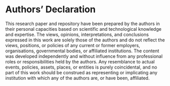 # Authors’ Declaration

This research paper and repository have been prepared by the authors in their personal capacities based on scientific and technological knowledge and expertise. The views, opinions, interpretations, and conclusions expressed in this work are solely those of the authors and do not reflect the views, positions, or policies of any current or former employers, organisations, governmental bodies, or affiliated institutions. The content was developed independently and without influence from any professional roles or responsibilities held by the authors. Any resemblance to actual events, policies, assets, places, or entities is purely coincidental, and no part of this work should be construed as representing or implicating any institution with which any of the authors are, or have been, affiliated.
